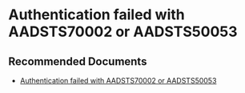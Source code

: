   <properties
	pageTitle="error - aadsts70002"
	description="error - aadsts70002"
	service="microsoft.PowerBIDedicated"
	resource="capacities"
	authors="pjfreitas"
	ms.author="pfreitas"	
	displayOrder="590"
	selfHelpType="generic"
	supportTopicIds="32628098"
	productPesIds="16334"
	cloudEnvironments="public, MoonCake, fairfax" 
	articleId="f00dda62-5281-c7af-b191-b736427842c7"
	ownershipId="PowerBI_PowerBI"
/>

# Authentication failed with AADSTS70002 or AADSTS50053

## **Recommended Documents**

* [Authentication failed with AADSTS70002 or AADSTS50053](https://docs.microsoft.com/power-bi/developer/embedded-troubleshoot#authentication-failed-with-aadsts70002-or-aadsts50053)
